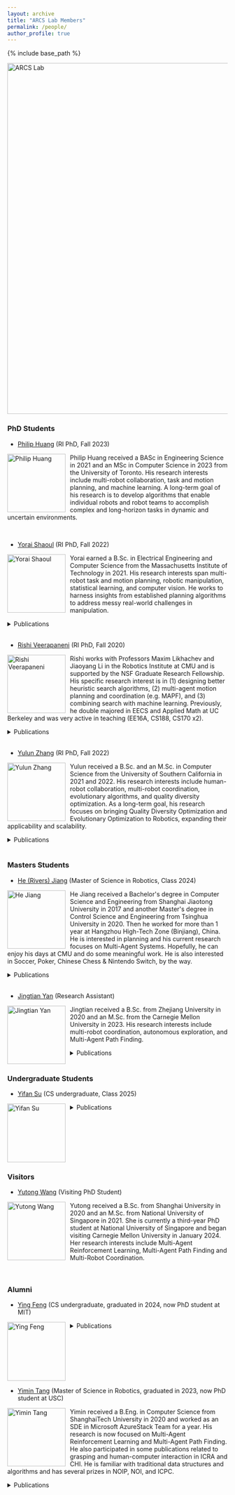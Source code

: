 ```yaml
---
layout: archive
title: "ARCS Lab Members"
permalink: /people/
author_profile: true
---
```


{% include base_path %}


<img src="https://jiaoyangli.me/images/logo-white-background.png" title="logo" width="800pt" alt="ARCS Lab"/>

<!-- ## Current Members -->
### PhD Students
- [Philip Huang](https://philip-huang.github.io/) (RI PhD, Fall 2023)

<img src="https://jiaoyangli.me/images/philiphuang.jpg" style="float:left;width:100pt;padding-right:10px;"  alt="Philip Huang"/>
<p>
    Philip Huang received a BASc in Engineering Science in 2021 and an MSc in Computer Science in 2023 from the University of Toronto. 
    His research interests include multi-robot collaboration, task and motion planning, and machine learning. 
    A long-term goal of his research is to develop algorithms that enable individual robots and robot teams to accomplish complex and long-horizon tasks in dynamic and uncertain environments.
</p>
<br clear="all">

- [Yorai Shaoul](https://yoraish.com/) (RI PhD, Fall 2022)

<img src="https://jiaoyangli.me/images/yoraishaoul.jpg" style="float:left;width:100pt;padding-right:10px;"  alt="Yorai Shaoul"/>
<p>
    Yorai earned a B.Sc. in Electrical Engineering and Computer Science from the Massachusetts Institute of Technology in 2021. 
    His research interests span multi-robot task and motion planning, robotic manipulation, statistical learning, and computer vision. 
    He works to harness insights from established planning algorithms to address messy real-world challenges in manipulation.
</p>
<details>
  <summary>Publications</summary>
  <ul>
    <li>
        <a href="https://jiaoyangli.me/publications/ShaoulSoCS24">Unconstraining Multi-Robot Manipulation: Enabling Arbitrary Constraints in ECBS with Bounded Sub-Optimality</a>.         
        Yorai Shaoul, Rishi Veerapaneni, Maxim Likhachev and Jiaoyang Li.
        Symposium on Combinatorial Search (SoCS), pages 109-117, 2024.
    </li>
    <li>
        <a href="https://jiaoyangli.me/publications/ShaoulICAPS24">Accelerating Search-Based Planning for Multi-Robot Manipulation by Leveraging Online-Generated Experiences</a> (Best Student Paper).     
        Yorai Shaoul, Itamar Mishani, Maxim Likhachev and Jiaoyang Li.      
        International Conference on Automated Planning and Scheduling (ICAPS), pages 523-531, 2024.    
    </li>
  </ul>
</details>
<br clear="all">

- [Rishi Veerapaneni](https://rishi-v.github.io/) (RI PhD, Fall 2020)

<img src="https://jiaoyangli.me/images/rishiveerapaneni.png" style="float:left;width:100pt;padding-right:10px;"  alt="Rishi Veerapaneni"/>
<p>
    Rishi works with Professors Maxim Likhachev and Jiaoyang Li in the Robotics Institute at CMU and is supported by the NSF Graduate Research Fellowship. 
    His specific research interest is in (1) designing better heuristic search algorithms, (2) multi-agent motion planning and coordination (e.g. MAPF), and (3) combining search with machine learning. 
    Previously, he double majored in EECS and Applied Math at UC Berkeley and was very active in teaching (EE16A, CS188, CS170 x2).
</p>
<details>
  <summary>Publications</summary>
  <ul>
    <li>
        <a href="https://jiaoyangli.me/publications/JiangSoCS24">Scaling Lifelong Multi-Agent Path Finding to More Realistic Settings: Research Challenges and Opportunities</a> (Winner of 2023 League of Robot Runners).      
        He Jiang, Yulun Zhang, Rishi Veerapaneni and Jiaoyang Li.       
        Symposium on Combinatorial Search (SoCS), pages 234-242, 2024. 
    </li>
    <li>
        <a href="https://jiaoyangli.me/publications/ShaoulSoCS24">Unconstraining Multi-Robot Manipulation: Enabling Arbitrary Constraints in ECBS with Bounded Sub-Optimality</a>.         
        Yorai Shaoul, Rishi Veerapaneni, Maxim Likhachev and Jiaoyang Li.       
        Symposium on Combinatorial Search (SoCS), pages 109-117, 2024.     
    </li>
    <li>
        <a href="https://jiaoyangli.me/publications/WangICAPS24mapf3d">MAPF in 3D Warehouses: Dataset and Analysis</a>.     
        Qian Wang*, Rishi Veerapaneni*, Yu Wu, Jiaoyang Li and Maxim Likhachev.      
        International Conference on Automated Planning and Scheduling (ICAPS), pages 623-632, 2024.     
    </li>
    <li>
        <a href="https://jiaoyangli.me/publications/VeerapaneniICAPS24">Improving Learnt Local MAPF Policies with Heuristic Search</a>.     
        Rishi Veerapaneni*, Qian Wang*, Kevin Ren*, Arthur Jakobsson*, Jiaoyang Li and Maxim Likhachev.      
        International Conference on Automated Planning and Scheduling (ICAPS), pages 597-606, 2024.    
    </li>
    <li>
        <a href="https://jiaoyangli.me/publications/SuAAAI24">Bidirectional Temporal Plan Graph: Enabling Switchable Passing Orders for More Efficient Multi-Agent Path Finding Plan Execution</a>.     
        Yifan Su, Rishi Veerapaneni and Jiaoyang Li.      
        AAAI Conference on Artificial Intelligence (AAAI), pages 17559-17566, 2024.    
    </li>
  </ul>
</details>
<br clear="all">


- [Yulun Zhang](https://yulunzhang.net/) (RI PhD, Fall 2022)

<img src="https://jiaoyangli.me/images/yulunzhang.jpg" style="float:left;width:100pt;padding-right:10px;"  alt="Yulun Zhang"/>
<p>
    Yulun received a B.Sc. and an M.Sc. in Computer Science from the University of Southern California in 2021 and 2022. 
    His research interests include human-robot collaboration, multi-robot coordination, evolutionary algorithms, 
    and quality diversity optimization. 
    As a long-term goal, his research focuses on bringing Quality Diversity Optimization and Evolutionary Optimization 
    to Robotics, expanding their applicability and scalability.
</p>
<details>
  <summary>Publications</summary>
  <ul>
    <li>
        <a href="https://jiaoyangli.me/publications/ZhangIJCAI24">Guidance Graph Optimization for Lifelong Multi-Agent Path Finding</a>.     
        Yulun Zhang, He Jiang, Varun Bhatt, Stefanos Nikolaidis and Jiaoyang Li.       
        International Joint Conference on Artificial Intelligence (IJCAI), pages 311-320, 2024.            
    </li>
    <li>
        <a href="https://jiaoyangli.me/publications/FriedrichIJCAI24">Scalable Mechanism Design for Multi-Agent Path Finding</a>.     
        Paul Friedrich*, Yulun Zhang*, Michael Curry, Ludwig Dierks, Stephen McAleer, Jiaoyang Li, Tuomas Sandholm and Sven Seuken.       
        International Joint Conference on Artificial Intelligence (IJCAI), pages 58-66, 22024.         
    </li>
    <li>
        <a href="https://jiaoyangli.me/publications/JiangSoCS24">Scaling Lifelong Multi-Agent Path Finding to More Realistic Settings: Research Challenges and Opportunities</a> (Winner of 2023 League of Robot Runners).      
        He Jiang, Yulun Zhang, Rishi Veerapaneni and Jiaoyang Li.       
        Symposium on Combinatorial Search (SoCS), pages 234-242, 2024. 
    </li>
    <li>
        <a href="https://jiaoyangli.me/publications/ZhangNeurIPS23">Arbitrarily Scalable Environment Generators via Neural Cellular Automata</a>.     
        Yulun Zhang, Matthew C. Fontaine, Varun Bhatt, Stefanos Nikolaidis and Jiaoyang Li.       
        Conference on Neural Information Processing Systems (NeurIPS), pages 57212-57225, 2023.   
    </li>
    <li>
        <a href="https://jiaoyangli.me/publications/ZhangIJCAI23">Multi-Robot Coordination and Layout Design for Automated Warehousing</a>.     
        Yulun Zhang, Matthew C. Fontaine, Varun Bhatt, Stefanos Nikolaidis and Jiaoyang Li.       
        International Joint Conference on Artificial Intelligence (IJCAI), pages 5503-5511, 2023.  
    </li>
  </ul>
</details>
<br clear="all">

### Masters Students

- [He (Rivers) Jiang](https://github.com/DiligentPanda) (Master of Science in Robotics, Class 2024)

<img src="https://jiaoyangli.me/images/hejiang.jpg" style="float:left;width:100pt;padding-right:10px;"  alt="He Jiang"/>
<p>
    He Jiang received a Bachelor's degree in Computer Science and Engineering from Shanghai Jiaotong University in 2017 
    and another Master's degree in Control Science and Engineering from Tsinghua University in 2020. 
    Then he worked for more than 1 year at Hangzhou High-Tech Zone (Binjiang), China. 
    He is interested in planning and his current research focuses on Multi-Agent Systems. 
    Hopefully, he can enjoy his days at CMU and do some meaningful work.  
    He is also interested in Soccer, Poker, Chinese Chess & Nintendo Switch, by the way.
</p>
<details>
  <summary>Publications</summary>
  <ul>
    <li>
        <a href="https://jiaoyangli.me/publications/ZhangIJCAI24">Guidance Graph Optimization for Lifelong Multi-Agent Path Finding</a>.     
        Yulun Zhang, He Jiang, Varun Bhatt, Stefanos Nikolaidis and Jiaoyang Li.       
        International Joint Conference on Artificial Intelligence (IJCAI), pages 311-320, 2024.            
    </li>
    <li>
        <a href="https://jiaoyangli.me/publications/JiangSoCS24">Scaling Lifelong Multi-Agent Path Finding to More Realistic Settings: Research Challenges and Opportunities</a> (Winner of 2023 League of Robot Runners).      
        He Jiang, Yulun Zhang, Rishi Veerapaneni and Jiaoyang Li.       
        Symposium on Combinatorial Search (SoCS), pages 234-242, 2024. 
    </li>
  </ul>
</details>
<br clear="all">

- [Jingtian Yan](https://scholar.google.com/citations?user=JjaOG98AAAAJ&hl=en) (Research Assistant)

<img src="https://jiaoyangli.me/images/jingtianyan.png" style="float:left;width:100pt;padding-right:10px;"  alt="Jingtian Yan"/>
<p>
    Jingtian received a B.Sc. from Zhejiang University in 2020 and an M.Sc. from the Carnegie Mellon University in 2023. 
    His research interests include multi-robot coordination, autonomous exploration, and Multi-Agent Path Finding.
</p>
<details>
  <summary>Publications</summary>
  <ul>
    <li>
        <a href="https://jiaoyangli.me/publications/YanRAL24">Multi-Agent Motion Planning With Bézier Curve Optimization Under Kinodynamic Constraints</a>.     
        Jingtian Yan and Jiaoyang Li.      
        IEEE Robotics and Automation Letters, volume 9, number 3, pages 3021-3028, 2024.        
    </li>
  </ul>
</details>
<br clear="all">

### Undergraduate Students

- [Yifan Su](https://yifansu1301.github.io/) (CS undergraduate, Class 2025)

<img src="https://jiaoyangli.me/images/yifansu.jpg" style="float:left;width:100pt;padding-right:10px;"  alt="Yifan Su"/>
<details>
  <summary>Publications</summary>
  <ul>
    <li>
        <a href="https://jiaoyangli.me/publications/SuAAAI24">Bidirectional Temporal Plan Graph: Enabling Switchable Passing Orders for More Efficient Multi-Agent Path Finding Plan Execution</a>.     
        Yifan Su, Rishi Veerapaneni and Jiaoyang Li.      
        AAAI Conference on Artificial Intelligence (AAAI), pages 17559-17566, 2024.    
    </li>
  </ul>
</details>
<br clear="all">

### Visitors

- [Yutong Wang](https://wyt2019suzhou.github.io/) (Visiting PhD Student)

<img src="https://jiaoyangli.me/images/yutongwang.jpg" style="float:left;width:100pt;padding-right:10px;"  alt="Yutong Wang"/>
<p>
    Yutong received a B.Sc. from Shanghai University in 2020 and an M.Sc. from National University of Singapore in 2021. 
    She is currently a third-year PhD student at National University of Singapore and began visiting Carnegie Mellon University in January 2024. 
    Her research interests include Multi-Agent Reinforcement Learning, Multi-Agent Path Finding and Multi-Robot Coordination.
</p>
<br clear="all">

### Alumni
<!-- - [Shravan Kumar Gulvadi](https://shravangulvadi.wixsite.com/website) (Mechanical Engineering Masters, Class 2022)

<img src="https://jiaoyangli.me/images/shravan.jpg" style="float:left;width:100pt;padding-right:10px;" alt="Shravan Kumar Gulvadi"/>
<p>
    Shravan received a B.Eng. in Mechanical Engineering from The National Institute of Engineering, Mysore, India in 2016 
    and is interested in Robot Autonomy, Control, Reinforcement Learning, Multi-Robot Coordination and Artificial Intelligence.
</p>
<br clear="all"> -->


- [Ying Feng](https://www.linkedin.com/in/yinggggfeng) (CS undergraduate, graduated in 2024, now PhD student at MIT)

<img src="https://jiaoyangli.me/images/yingfeng.jpeg" style="float:left;width:100pt;padding-right:10px;"  alt="Ying Feng"/>
<details>
  <summary>Publications</summary>
  <ul>
    <li>
        <a href="https://jiaoyangli.me/publications/FengICAPS24">A Real-Time Rescheduling Algorithm for Multi-robot Plan Execution</a>.           
        Ying Feng, Adittyo Paul, Zhe Chen and Jiaoyang Li.       
        International Conference on Automated Planning and Scheduling (ICAPS), pages 201-209, 2024.        
    </li>
  </ul>
</details>
<br clear="all">

- [Yimin Tang](https://github.com/TachikakaMin) (Master of Science in Robotics, graduated in 2023, now PhD student at USC)

<img src="https://jiaoyangli.me/images/yimintang.png" style="float:left;width:100pt;padding-right:10px;" alt="Yimin Tang"/>
<p>
    Yimin received a B.Eng. in Computer Science from ShanghaiTech University in 2020 
    and worked as an SDE in Microsoft AzureStack Team for a year. 
    His research is now focused on Multi-Agent Reinforcement Learning and Multi-Agent Path Finding. 
    He also participated in some publications related to grasping and human-computer interaction in ICRA and CHI. 
    He is familiar with traditional data structures and algorithms and has several prizes in NOIP, NOI, and ICPC.
</p>
<details>
  <summary>Publications</summary>
  <ul>
    <li>
        <a href="https://jiaoyangli.me/publications/TangSoCS24">ITA-ECBS: A Bounded-Suboptimal Algorithm for The Combined Target-Assignment and Path-Finding Problem</a>.        
        Yimin Tang, Sven Koenig and Jiaoyang Li.       
        Symposium on Combinatorial Search (SoCS), pages 134-142, 2024.        
    </li>
    <li>
        <a href="https://jiaoyangli.me/publications/TangMRS23">Solving Multi-Agent Target Assignment and Path Finding with a Single Constraint Tree</a> (**Best Paper Finalist**).         
        Yimin Tang, Zhongqiang Ren, Jiaoyang Li and Katia Sycara.       
        International Symposium on Multi-Robot and Multi-Agent Systems (MRS), pages 8-14, 2023.       
    </li>
  </ul>
</details>
<br clear="all">
